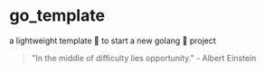 # go_template

a lightweight template 🍼 to start a new golang 🦍 project


<!-- INSPIRATIONAL_QUOTE_START -->
> "In the middle of difficulty lies opportunity." - Albert Einstein
<!-- INSPIRATIONAL_QUOTE_END -->
